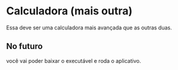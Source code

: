 # Calculadora (mais outra)
Essa deve ser uma calculadora mais avançada que as outras duas.

## No futuro
você vai poder baixar o executável e roda o  aplicativo.
